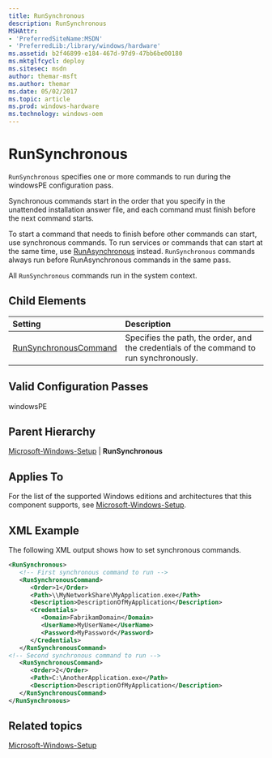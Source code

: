 ```yaml
---
title: RunSynchronous
description: RunSynchronous
MSHAttr:
- 'PreferredSiteName:MSDN'
- 'PreferredLib:/library/windows/hardware'
ms.assetid: b2f46899-e184-467d-97d9-47bb6be00180
ms.mktglfcycl: deploy
ms.sitesec: msdn
author: themar-msft
ms.author: themar
ms.date: 05/02/2017
ms.topic: article
ms.prod: windows-hardware
ms.technology: windows-oem
---
```

# RunSynchronous

`RunSynchronous` specifies one or more commands to run during the windowsPE configuration pass.

Synchronous commands start in the order that you specify in the unattended installation answer file, and each command must finish before the next command starts.

To start a command that needs to finish before other commands can start, use synchronous commands. To run services or commands that can start at the same time, use [RunAsynchronous](microsoft-windows-setup-runasynchronous.md) instead. `RunSynchronous` commands always run before RunAsynchronous commands in the same pass.

All `RunSynchronous` commands run in the system context.

## Child Elements

| Setting                 | Description                                                                           |
|:------------------------|:--------------------------------------------------------------------------------------|
| [RunSynchronousCommand](microsoft-windows-setup-runsynchronous-runsynchronouscommand.md) | Specifies the path, the order, and the credentials of the command to run synchronously. |

## Valid Configuration Passes

windowsPE

## Parent Hierarchy

[Microsoft-Windows-Setup](microsoft-windows-setup.md) | **RunSynchronous**

## Applies To

For the list of the supported Windows editions and architectures that this component supports, see [Microsoft-Windows-Setup](microsoft-windows-setup.md).

## XML Example

The following XML output shows how to set synchronous commands.

```XML
<RunSynchronous>
   <!-- First synchronous command to run -->
   <RunSynchronousCommand>
      <Order>1</Order>
      <Path>\\MyNetworkShare\MyApplication.exe</Path>
      <Description>DescriptionOfMyApplication</Description>
      <Credentials>
         <Domain>FabrikamDomain</Domain>
         <UserName>MyUserName</UserName>
         <Password>MyPassword</Password>
      </Credentials>
   </RunSynchronousCommand>
<!-- Second synchronous command to run -->
   <RunSynchronousCommand>
      <Order>2</Order>
      <Path>C:\AnotherApplication.exe</Path>
      <Description>DescriptionOfMyApplication</Description>
   </RunSynchronousCommand>
</RunSynchronous>
```

## Related topics

[Microsoft-Windows-Setup](microsoft-windows-setup.md)
